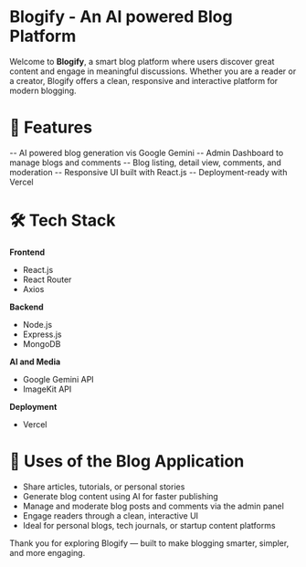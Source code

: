 # Blogify - An AI powered Blog Platform
Welcome to **Blogify**, a smart blog platform where users discover great content and engage in meaningful discussions. Whether you are a reader or a creator, Blogify offers a clean, responsive and interactive platform for modern blogging.

# 📌 Features
-- AI powered blog generation vis Google Gemini
-- Admin Dashboard to manage blogs and comments
-- Blog listing, detail view, comments, and moderation
-- Responsive UI built with React.js
-- Deployment-ready with Vercel

# 🛠️ Tech Stack
**Frontend** 
- React.js
- React Router
- Axios
  
**Backend**
- Node.js
- Express.js
- MongoDB

**AI and Media** 
- Google Gemini API
- ImageKit API
  
**Deployment** 
- Vercel

# 🎯 Uses of the Blog Application
- Share articles, tutorials, or personal stories
- Generate blog content using AI for faster publishing
- Manage and moderate blog posts and comments via the admin panel
- Engage readers through a clean, interactive UI
- Ideal for personal blogs, tech journals, or startup content platforms

Thank you for exploring Blogify — built to make blogging smarter, simpler, and more engaging.

